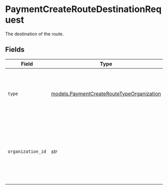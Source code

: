 # PaymentCreateRouteDestinationRequest

The destination of the route.


## Fields

| Field                                                                                                             | Type                                                                                                              | Required                                                                                                          | Description                                                                                                       | Example                                                                                                           |
| ----------------------------------------------------------------------------------------------------------------- | ----------------------------------------------------------------------------------------------------------------- | ----------------------------------------------------------------------------------------------------------------- | ----------------------------------------------------------------------------------------------------------------- | ----------------------------------------------------------------------------------------------------------------- |
| `type`                                                                                                            | [models.PaymentCreateRouteTypeOrganization](../models/paymentcreateroutetypeorganization.md)                      | :heavy_check_mark:                                                                                                | The type of destination. Currently only the destination type `organization` is supported.                         | organization                                                                                                      |
| `organization_id`                                                                                                 | *str*                                                                                                             | :heavy_check_mark:                                                                                                | Required for destination type `organization`. The ID of the connected organization the funds should be<br/>routed to. | org_1234567                                                                                                       |